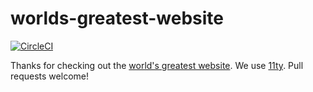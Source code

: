 # worlds-greatest-website

[![CircleCI](https://circleci.com/gh/Meeshkan/worlds-greatest-website.svg?style=svg)](https://circleci.com/gh/Meeshkan/worlds-greatest-website)

Thanks for checking out the [world's greatest website](http://meeshkan.com).  We use [11ty](https://github.com/11ty/eleventy). Pull requests welcome!
